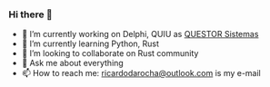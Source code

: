 ### Hi there 👋

- 🔭 I’m currently working on Delphi, QUIU as [QUESTOR Sistemas](https://www.questor.com.br/)
- 🌱 I’m currently learning Python, Rust
- 👯 I’m looking to collaborate on Rust community
- 💬 Ask me about everything
- 📫 How to reach me: ricardodarocha@outlook.com is my e-mail

<!--
**ricardodarocha/ricardodarocha** is a ✨ _special_ ✨ repository because its `README.md` (this file) appears on your GitHub profile.

Here are some ideas to get you started:

- 🔭 I’m currently working on ...
- 🌱 I’m currently learning ...
- 👯 I’m looking to collaborate on ...
- 🤔 I’m looking for help with ...
- 💬 Ask me about ...
- 📫 How to reach me: ...
- 😄 Pronouns: ...
- ⚡ Fun fact: ...
-->
